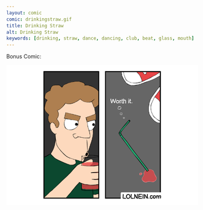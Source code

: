 ```yaml
---
layout: comic
comic: drinkingstraw.gif
title: Drinking Straw
alt: Drinking Straw
keywords: [drinking, straw, dance, dancing, club, beat, glass, mouth]
---
```


Bonus Comic:

![Drinking Straw Bonus](/images/drinkingstraw_bonus.png)
